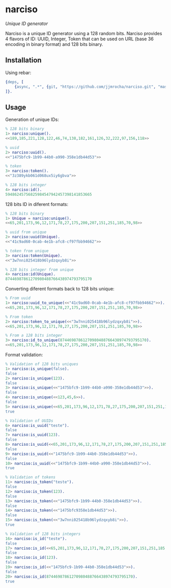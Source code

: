narciso
=======
*Unique ID generator*

Narciso is a unique ID generator using a 128 random bits.
Narciso provides 4 flavors of ID: UUID, Integer, Token that can be used on URL (base 36 encoding in binary format) and 128 bits binary. 


Installation
------------

Using rebar:

```erlang
{deps, [
	{async, ".*", {git, "https://github.com/jjmrocha/narciso.git", "master"}}
]}.
```


Usage
-----

Generation of unique IDs:
```erlang
% 128 bits binary
1> narciso:unique().
<<189,185,221,128,122,46,74,138,182,161,126,32,222,97,156,118>>

% uuid
2> narciso:uuid().
<<"1475bfc9-1b99-44b0-a990-358e1db44d53">>

% token
3> narciso:token().
<<"3z389ykb061d068ux5iy6gbva">>

% 128 bits integer
4> narciso:id().
59486245756825984547942457398141853665
```

128 bits ID in diferent formats:
```erlang
% 128 bits binary
1> Unique = narciso:unique().
<<65,201,173,96,12,171,78,27,175,200,207,151,251,185,70,98>>

% uuid from unique
2> narciso:uuid(Unique).     
<<"41c9ad60-0cab-4e1b-afc8-cf97fbb94662">>

% token from unique
3> narciso:token(Unique).    
<<"3w7nni025418b96lydzqxyb8i">>

% 128 bits integer from unique
4> narciso:id(Unique).       
87446987861270980488766438974793795170
```

Converting diferent formats back to 128 bits unique:
```erlang
% From uuid
1> narciso:uuid_to_unique(<<"41c9ad60-0cab-4e1b-afc8-cf97fbb94662">>).
<<65,201,173,96,12,171,78,27,175,200,207,151,251,185,70,98>>

% From token
2> narciso:token_to_unique(<<"3w7nni025418b96lydzqxyb8i">>).
<<65,201,173,96,12,171,78,27,175,200,207,151,251,185,70,98>>

% From a 128 bits integer
3> narciso:id_to_unique(87446987861270980488766438974793795170).
<<65,201,173,96,12,171,78,27,175,200,207,151,251,185,70,98>>
```

Format validation:
```erlang
% Validation of 128 bits uniques
1> narciso:is_unique(false).
false
2> narciso:is_unique(123).  
false
3> narciso:is_unique(<<"1475bfc9-1b99-44b0-a990-358e1db44d53">>).
false
4> narciso:is_unique(<<123,45,6>>).                              
false
5> narciso:is_unique(<<65,201,173,96,12,171,78,27,175,200,207,151,251,185,70,98>>).
true

% Validation of UUIDs
6> narciso:is_uuid("teste").
false
7> narciso:is_uuid(123).    
false
8> narciso:is_uuid(<<65,201,173,96,12,171,78,27,175,200,207,151,251,185,70,98>>).
false
9> narciso:is_uuid(<<"1475bfc9-1b99-44b0-358e1db44d53">>).                       
false
10> narciso:is_uuid(<<"1475bfc9-1b99-44b0-a990-358e1db44d53">>).
true

% Validation of tokens
11> narciso:is_token("teste").
false
12> narciso:is_token(123).    
false
13> narciso:is_token(<<"1475bfc9-1b99-44b0-358e1db44d53">>).
false
14> narciso:is_token(<<"1475bfc9358e1db44d53">>).           
false
15> narciso:is_token(<<"3w7nni025418b96lydzqxyb8i">>).
true

% Validation of 128 bits integers
16> narciso:is_id("teste").
false
17> narciso:is_id(<<65,201,173,96,12,171,78,27,175,200,207,151,251,185,70,98>>).
false
18> narciso:is_id(123).                                                         
false
19> narciso:is_id(<<"1475bfc9-1b99-44b0-358e1db44d53">>).
false
20> narciso:is_id(87446987861270980488766438974793795170).
true
```